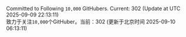 Committed to Following `10,000` GitHubers. Current: <!-- FOLLOWING_COUNT -->302<!-- FOLLOWING_COUNT --> (Update at UTC <!-- LAST_UPDATED -->2025-09-09 22:13:11<!-- LAST_UPDATED -->)<br>
致力于关注`10,000`个GitHuber。当前：<!-- FOLLOWING_COUNT -->302<!-- FOLLOWING_COUNT --> (更新于北京时间 <!-- LAST_UPDATED_CST -->2025-09-10 06:13:11<!-- LAST_UPDATED_CST -->)
